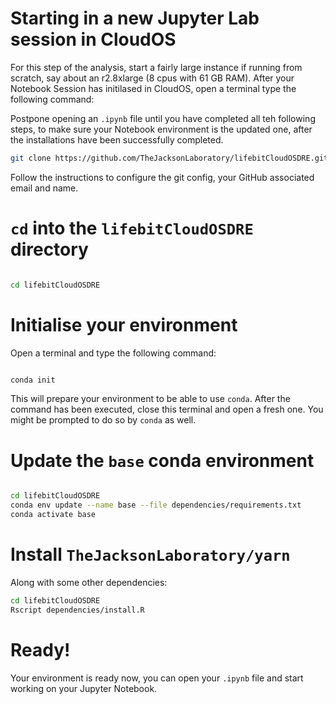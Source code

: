 # Starting in a new Jupyter Lab session in CloudOS
For this step of the analysis, start a fairly large instance if running from scratch, say about an r2.8xlarge (8 cpus with 61 GB RAM).
After your Notebook Session has initilased in CloudOS, open a terminal type the following command:


Postpone opening an `.ipynb` file until you have completed all teh following steps, to make sure your Notebook environment is the updated one, after the installations have been successfully completed.


```bash
git clone https://github.com/TheJacksonLaboratory/lifebitCloudOSDRE.git
```

Follow the instructions to configure the git config, your GitHub associated email and name.

# `cd` into the `lifebitCloudOSDRE` directory

```bash

cd lifebitCloudOSDRE

```

# Initialise your environment

Open a terminal and type the following command:

```bash

conda init

```

This will prepare your environment to be able to use `conda`. After the command has been executed, close this terminal and open a fresh one.
You might be prompted to do so by `conda` as well.


# Update the `base` conda environment

```bash

cd lifebitCloudOSDRE
conda env update --name base --file dependencies/requirements.txt
conda activate base

```

#  Install `TheJacksonLaboratory/yarn`

Along with some other dependencies:


```bash
cd lifebitCloudOSDRE
Rscript dependencies/install.R 

```

# Ready!

Your environment is ready now, you can open your  `.ipynb` file and start working on your Jupyter Notebook.
